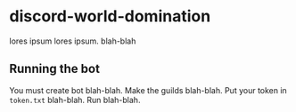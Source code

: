 # discord-world-domination 

lores ipsum lores ipsum. blah-blah

## Running the bot
You must create bot blah-blah. Make the guilds blah-blah. Put your token in `token.txt` blah-blah. Run blah-blah.
